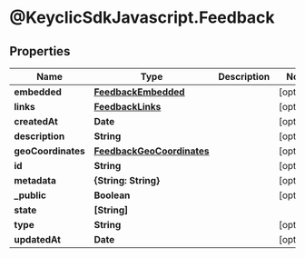 # @KeyclicSdkJavascript.Feedback

## Properties
Name | Type | Description | Notes
------------ | ------------- | ------------- | -------------
**embedded** | [**FeedbackEmbedded**](FeedbackEmbedded.md) |  | [optional] 
**links** | [**FeedbackLinks**](FeedbackLinks.md) |  | [optional] 
**createdAt** | **Date** |  | [optional] 
**description** | **String** |  | [optional] 
**geoCoordinates** | [**FeedbackGeoCoordinates**](FeedbackGeoCoordinates.md) |  | [optional] 
**id** | **String** |  | [optional] 
**metadata** | **{String: String}** |  | [optional] 
**_public** | **Boolean** |  | [optional] 
**state** | **[String]** |  | 
**type** | **String** |  | [optional] 
**updatedAt** | **Date** |  | [optional] 


